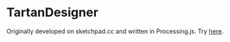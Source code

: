 # TartanDesigner

Originally developed on sketchpad.cc and written in Processing.js. Try <a href="https://vitroid.github.io/TartanDesigner/">here</a>.